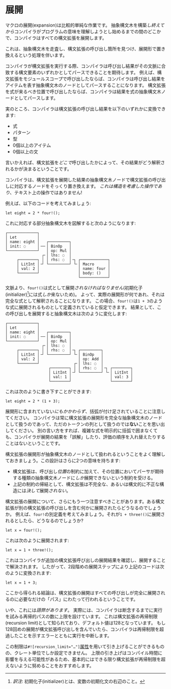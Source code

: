 <!--
# Expansion
-->
# 展開

<!--
Expansion is a relatively simple affair.
At some point *after* the construction of the AST, but before the compiler begins constructing its semantic understanding of the program, it will expand all syntax extensions.
-->
マクロの展開(expansion)は比較的単純な作業です。
抽象構文木を構築*し終えてから*コンパイラがプログラムの意味を理解しようとし始めるまでの間のどこかで、コンパイラはすべての構文拡張を展開します。

<!--
This involves traversing the AST, locating syntax extension invocations and replacing them with their expansion.
-->
これは、抽象構文木を走査し、構文拡張の呼び出し箇所を見つけ、展開形で置き換えるという処理を伴います。

<!--
Once the compiler has run a syntax extension, it expects the result to be parsable as one of a limited set of syntax elements, based on context.
For example, if you invoke a syntax extension at module scope, the compiler will parse the result into an AST node that represents an item.
If you invoke a syntax extension in expression position, the compiler will parse the result into an expression AST node.
-->
コンパイラが構文拡張を実行する際、コンパイラは呼び出し結果がその文脈に合致する構文要素のいずれかとしてパースできることを期待します。
例えば、構文拡張をモジュールスコープで呼び出したならば、コンパイラは呼び出し結果をアイテムを表す抽象構文木のノードとしてパースすることになります。
構文拡張を式が来るべき位置で呼び出したならば、コンパイラは結果を式の抽象構文木ノードとしてパースします。

<!--
In fact, it can turn a syntax extension result into any of the following:
-->
実のところ、コンパイラは構文拡張の呼び出し結果を以下のいずれかに変換できます:

<!--
* an expression,
* a pattern,
* a type,
* zero or more items, or
* zero or more statements.
-->
* 式
* パターン
* 型
* 0個以上のアイテム
* 0個以上の文

<!--
In other words, *where* you can invoke a syntax extension determines what its result will be interpreted as.
-->
言いかえれば、構文拡張を*どこで*呼び出したかによって、その結果がどう解釈されるかが決まるということです。

<!--
The compiler will take this AST node and completely replace the syntax extension's invocation node with the output node.
*This is a structural operation*, not a textual one!
-->
コンパイラは、構文拡張を展開した結果の抽象構文木ノードで構文拡張の呼び出しに対応するノードをそっくり置き換えます。
*これは構造を考慮した操作であり*、テキスト上の操作ではありません!

<!--
For example, consider the following:
-->
例えば、以下のコードを考えてみましょう:

```rust,ignore
let eight = 2 * four!();
```

<!--
We can visualize this partial AST as follows:
-->
これに対応する部分抽象構文木を図解すると次のようになります:

```text
┌─────────────┐
│ Let         │
│ name: eight │   ┌─────────┐
│ init: ◌     │╶─╴│ BinOp   │
└─────────────┘   │ op: Mul │
                ┌╴│ lhs: ◌  │
     ┌────────┐ │ │ rhs: ◌  │╶┐ ┌────────────┐
     │ LitInt │╶┘ └─────────┘ └╴│ Macro      │
     │ val: 2 │                 │ name: four │
     └────────┘                 │ body: ()   │
                                └────────────┘
```

<!--
From context, `four!()` *must* expand to an expression (the initializer can *only* be an expression).
Thus, whatever the actual expansion is, it will be interpreted as a complete expression.
In this case, we will assume `four!` is defined such that it expands to the expression `1 + 3`.
As a result, expanding this invocation will result in the AST changing to:
-->
文脈より、`four!()`は式として展開*されなければなりません*(初期化子(initializer)[^initializer]には式*しか*来ないため)。
よって、実際の展開形が何であれ、それは完全な式として解釈されることになります。
この場合、`four!()`は`1 + 3`のような式に展開されるものとして定義されていると仮定できます。
結果として、この呼び出しを展開すると抽象構文木は次のように変化します:

```text
┌─────────────┐
│ Let         │
│ name: eight │   ┌─────────┐
│ init: ◌     │╶─╴│ BinOp   │
└─────────────┘   │ op: Mul │
                ┌╴│ lhs: ◌  │
     ┌────────┐ │ │ rhs: ◌  │╶┐ ┌─────────┐
     │ LitInt │╶┘ └─────────┘ └╴│ BinOp   │
     │ val: 2 │                 │ op: Add │
     └────────┘               ┌╴│ lhs: ◌  │
                   ┌────────┐ │ │ rhs: ◌  │╶┐ ┌────────┐
                   │ LitInt │╶┘ └─────────┘ └╴│ LitInt │
                   │ val: 1 │                 │ val: 3 │
                   └────────┘                 └────────┘
```

[^initializer]: *訳注*: 初期化子(initializer)とは、変数の初期化文の右辺のこと。

<!--
This can be written out like so:
-->
これは次のように書き下すことができます:

```rust,ignore
let eight = 2 * (1 + 3);
```
<!--
Note that we added parentheses *despite* them not being in the expansion.
Remember that the compiler always treats the expansion of a syntax extension as a complete AST node, **not** as a mere sequence of tokens.
To put it another way, even if you don't explicitly wrap a complex expression in parentheses, there is no way for the compiler to "misinterpret" the result, or change the order of evaluation.
-->
展開形に含まれていない*にもかかわらず*、括弧が付け足されていることに注意してください。
コンパイラは常に構文拡張の展開形を完全な抽象構文木のノードとして扱うのであって、ただのトークンの列として扱うのでは**ない**ことを思い出してください。
別の言い方をすれば、複雑な式を明示的に括弧で囲まなくても、コンパイラが展開の結果を「誤解」したり、評価の順序を入れ替えたりすることはないということです。

<!--
It is important to understand that syntax extension expansions are treated as AST nodes, as this design has two further implications:
-->
構文拡張の展開形が抽象構文木のノードとして扱われるということをよく理解しておきましょう。この設計はさらに2つの意味を持ちます:

<!--
* In addition to there being a limited number of invocation *positions*, syntax extension can *only* expand to the kind of AST node the parser *expects* at that position.
* As a consequence of the above, syntax extension  *absolutely cannot* expand to incomplete or syntactically invalid constructs.
-->
* 構文拡張は、呼び出し*位置*の制約に加えて、その位置においてパーサが期待する種類の抽象構文木ノードに*しか*展開できないという制約を受ける。
* 上記の制約の帰結として、構文拡張は不完全な、あるいは構文的に不正な構造には*決して*展開*されない*。

<!--Add
There is one further thing to note about expansion: what happens when a syntax extension expands to something that contains *another* syntax extension invocation.
For example, consider an alternative definition of `four!`; what happens if it expands to `1 + three!()`?
-->
構文拡張の展開について、さらにもう一つ注意すべきことがあります。ある構文拡張が別の構文拡張の呼び出しを含む何かに展開されたらどうなるのでしょうか。
例えば、`four!`の別定義を考えてみましょう。それが`1 + three!()`に展開されるとしたら、どうなるのでしょうか?

```rust,ignore
let x = four!();
```
<!--
Expands to:
-->
これは次のように展開されます:

```rust,ignore
let x = 1 + three!();
```

<!--
This is resolved by the compiler checking the result of expansions for additional syntax extension invocations, and expanding them.
Thus, a second expansion step turns the above into:
-->
これはコンパイラが追加の構文拡張呼び出しの展開結果を確認し、展開することで解決されます。
したがって、2段階めの展開ステップにより上記のコードは次のように変換されます:

```rust,ignore
let x = 1 + 3;
```

<!--
The takeaway here is that expansion happens in "passes";
as many as is needed to completely expand all invocations.
-->
ここから得られる結論は、構文拡張の展開はすべての呼び出しが完全に展開されるのに必要なだけの「パス」にわたって行われるということです。

<!--
Well, not *quite*.
In fact, the compiler imposes an upper limit on the number of such recursive passes it is willing to run before giving up.
This is known as the syntax extension recursion limit and defaults to 128.
If the 128th expansion contains a syntax extension invocation, the compiler will abort with an error indicating that the recursion limit was exceeded.
-->
いや、これには*語弊があります*。
実際には、コンパイラは断念するまでに実行を試みる再帰的パスの数に上限を設けています。
これは構文拡張の再帰制限(recursion limit)として知られており、デフォルト値は128となっています。
もし128回めの展開が構文拡張呼び出しを含んでいたら、コンパイラは再帰制限を超過したことを示すエラーとともに実行を中断します。

<!--
This limit can be raised using the `#![recursion_limit="…"]` [attribute][recursion_limit], though it *must* be done crate-wide.
Generally, it is recommended to try and keep syntax extension below this limit wherever possible as it may impact compilation times.
-->
この制限は`#![recursion_limit="…"]`[属性][recursion_limit]を用いて引き上げることができるものの、クレート単位でしか設定できません。
上限の引き上げはコンパイル時間に影響を与える可能性があるため、基本的にはできる限り構文拡張が再帰制限を超えないように努めることをおすすめします。

[recursion_limit]: https://doc.rust-lang.org/reference/attributes/limits.html#the-recursion_limit-attribute
